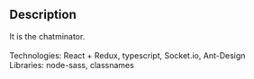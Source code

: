 ## Description

It is the chatminator. </br>
</br>
Technologies: React + Redux, typescript, Socket.io, Ant-Design </br>
Libraries: node-sass, classnames
